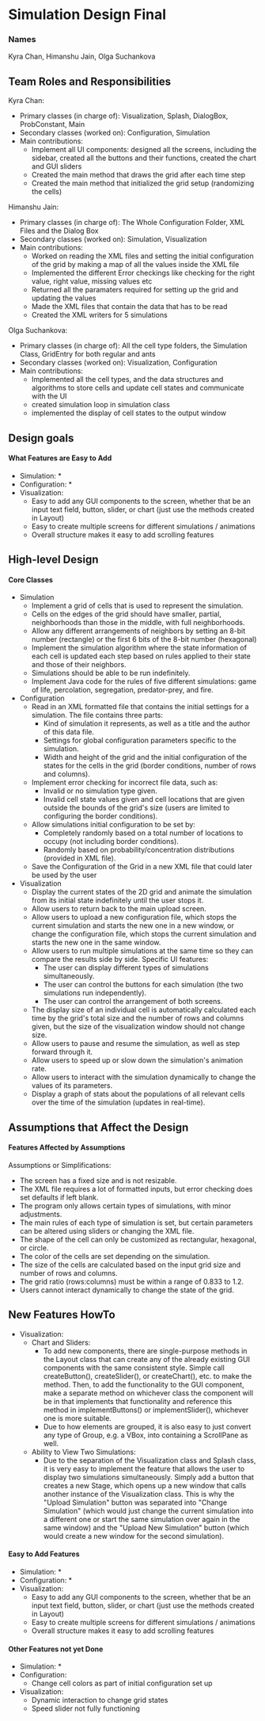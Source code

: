 # Simulation Design Final
### Names
Kyra Chan, Himanshu Jain, Olga Suchankova

## Team Roles and Responsibilities

 Kyra Chan:
 * Primary classes (in charge of): Visualization, Splash, DialogBox, ProbConstant, Main
 * Secondary classes (worked on): Configuration, Simulation
 * Main contributions:
     * Implement all UI components: designed all the screens, including the sidebar, created
     all the buttons and their functions, created the chart and GUI sliders
     * Created the main method that draws the grid after each time step
     * Created the main method that initialized the grid setup (randomizing the cells)
     
 Himanshu Jain:
 * Primary classes (in charge of): The Whole Configuration Folder, XML Files and the Dialog Box
 * Secondary classes (worked on): Simulation, Visualization
 * Main contributions:
     * Worked on reading the XML files and setting the initial configuration of the grid by making a map of all the values inside 
     the XML file
     * Implemented the different Error checkings like checking for the right value, right value, missing values etc 
     * Returned all the paramaters required for setting up the grid and updating the values 
     * Made the XML files that contain the data that has to be read 
     * Created the XML writers for 5 simulations 
 
 Olga Suchankova:
 * Primary classes (in charge of): All the cell type folders, the Simulation Class, GridEntry for both regular and ants
 * Secondary classes (worked on): Visualization, Configuration
 * Main contributions:
     * Implemented all the cell types, and the data structures and algorithms to store cells and update cell states and communicate with the UI
     * created simulation loop in simulation class
     * implemented the display of cell states to the output window
    

## Design goals

#### What Features are Easy to Add
* Simulation:
    *
* Configuration:
    *
* Visualization:
    * Easy to add any GUI components to the screen, whether that be an input text field,
    button, slider, or chart (just use the methods created in Layout)
    * Easy to create multiple screens for different simulations / animations
    * Overall structure makes it easy to add scrolling features

## High-level Design

#### Core Classes
* Simulation
    * Implement a grid of cells that is used to represent the simulation.
    * Cells on the edges of the grid should have smaller, partial, neighborhoods than those 
    in the middle, with full neighborhoods.
    * Allow any different arrangements of neighbors by setting an 8-bit number (rectangle)
    or the first 6 bits of the 8-bit number (hexagonal)
    * Implement the simulation algorithm where the state information of each cell is updated 
    each step based on rules applied to their state and those of their neighbors.
    * Simulations should be able to be run indefinitely.
    * Implement Java code for the rules of five different simulations: game of life, 
    percolation, segregation, predator-prey, and fire.
* Configuration
    * Read in an XML formatted file that contains the initial settings for a simulation. 
    The file contains three parts: 
        * Kind of simulation it represents, as well as a title and the author of this data 
        file.
        * Settings for global configuration parameters specific to the simulation.
        * Width and height of the grid and the initial configuration of the states for the 
        cells in the grid (border conditions, number of rows and columns).
    * Implement error checking for incorrect file data, such as:
        * Invalid or no simulation type given.
        * Invalid cell state values given and cell locations that are given outside the 
        bounds of the grid's size (users are limited to configuring the border conditions).
    * Allow simulations initial configuration to be set by:
        * Completely randomly based on a total number of locations to occupy (not including
        border conditions).
        * Randomly based on probability/concentration distributions (provided in XML file).  
    * Save the Configuration of the Grid in a new XML file that could later be used by the user
* Visualization
    * Display the current states of the 2D grid and animate the simulation from its initial 
    state indefinitely until the user stops it.
    * Allow users to return back to the main upload screen.
    * Allow users to upload a new configuration file, which stops the current simulation and 
    starts the new one in a new window, or change the configuration file, which stops the
    current simulation and starts the new one in the same window.
    * Allow users to run multiple simulations at the same time so they can compare the 
    results side by side. Specific UI features:
        * The user can display different types of simulations simultaneously.
        * The user can control the buttons for each simulation (the two simulations run
        independently).
        * The user can control the arrangement of both screens.
    * The display size of an individual cell is automatically calculated each time by the 
    grid's total size and the number of rows and columns given, but the size of the 
    visualization window should not change size.
    * Allow users to pause and resume the simulation, as well as step forward through it.
    * Allow users to speed up or slow down the simulation's animation rate.
    * Allow users to interact with the simulation dynamically to change the values of its 
    parameters.
    * Display a graph of stats about the populations of all relevant cells over 
    the time of the simulation (updates in real-time).

## Assumptions that Affect the Design

#### Features Affected by Assumptions
Assumptions or Simplifications:
* The screen has a fixed size and is not resizable.
* The XML file requires a lot of formatted inputs, but error checking does set defaults if 
left blank.
* The program only allows certain types of simulations, with minor adjustments.
* The main rules of each type of simulation is set, but certain parameters can be altered
using sliders or changing the XML file.
* The shape of the cell can only be customized as rectangular, hexagonal, or circle.
* The color of the cells are set depending on the simulation.
* The size of the cells are calculated based on the input grid size and number of rows and
columns.
* The grid ratio (rows:columns) must be within a range of 0.833 to 1.2.
* Users cannot interact dynamically to change the state of the grid.

## New Features HowTo
* Visualization:
    * Chart and Sliders:
        * To add new components, there are single-purpose methods in the Layout class that can create any of
        the already existing GUI components with the same consistent style. Simple call createButton(),
        createSlider(), or createChart(), etc. to make the method. Then, to add the functionality to the GUI
        component, make a separate method on whichever class the component will be in that implements that
        functionality and reference this method in implementButtons() or implementSlider(), whichever one is
        more suitable.
        * Due to how elements are grouped, it is also easy to just convert any type of Group, e.g. a VBox,
         into containing a ScrollPane as well.
    * Ability to View Two Simulations:
        * Due to the separation of the Visualization class and Splash class, it is very easy to implement
        the feature that allows the user to display two simulations simultaneously. Simply add a button
        that creates a new Stage, which opens up a new window that calls another instance of the Visualization
        class. This is why the "Upload Simulation" button was separated into "Change Simulation" (which would
        just change the current simulation into a different one or start the same simulation over again in the
        same window) and the "Upload New Simulation" button (which would create a new window for the second
        simulation).    

#### Easy to Add Features
* Simulation:
    *
* Configuration:
    *
* Visualization:
    * Easy to add any GUI components to the screen, whether that be an input text field,
    button, slider, or chart (just use the methods created in Layout)
    * Easy to create multiple screens for different simulations / animations
    * Overall structure makes it easy to add scrolling features

#### Other Features not yet Done
* Simulation:
    *
* Configuration:
    * Change cell colors as part of initial configuration set up
* Visualization:
    * Dynamic interaction to change grid states
    * Speed slider not fully functioning
